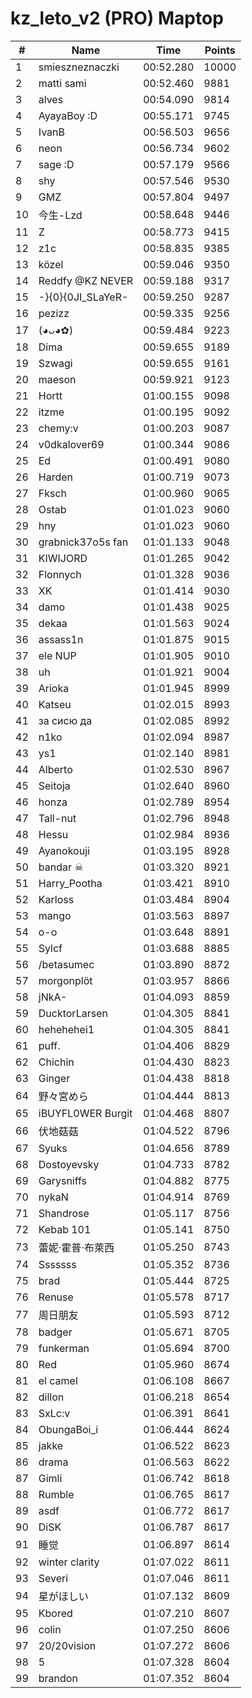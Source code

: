 # kz_leto_v2 (PRO) Maptop

|  # | Name | Time | Points |
|-------------- | -------------- | -------------- | -------------- | 
| 1 | smieszneznaczki | 00:52.280 | 10000 | 
| 2 | matti sami | 00:52.460 | 9881 | 
| 3 | alves | 00:54.090 | 9814 | 
| 4 | AyayaBoy :D | 00:55.171 | 9745 | 
| 5 | IvanB | 00:56.503 | 9656 | 
| 6 | neon | 00:56.734 | 9602 | 
| 7 | sage :D | 00:57.179 | 9566 | 
| 8 | shy | 00:57.546 | 9530 | 
| 9 | GMZ | 00:57.804 | 9497 | 
| 10 | 今生-Lzd | 00:58.648 | 9446 | 
| 11 | Z | 00:58.773 | 9415 | 
| 12 | z1c | 00:58.835 | 9385 | 
| 13 | közel | 00:59.046 | 9350 | 
| 14 | Reddfy @KZ NEVER | 00:59.188 | 9317 | 
| 15 | -}{0}{0JI_SLaYeR- | 00:59.250 | 9287 | 
| 16 | pezizz | 00:59.335 | 9256 | 
| 17 | (◕ᴗ◕✿) | 00:59.484 | 9223 | 
| 18 | Dima | 00:59.655 | 9189 | 
| 19 | Szwagi | 00:59.655 | 9161 | 
| 20 | maeson | 00:59.921 | 9123 | 
| 21 | Hortt | 01:00.155 | 9098 | 
| 22 | itzme | 01:00.195 | 9092 | 
| 23 | chemy:v | 01:00.203 | 9087 | 
| 24 | v0dkalover69 | 01:00.344 | 9086 | 
| 25 | Ed | 01:00.491 | 9080 | 
| 26 | Harden | 01:00.719 | 9073 | 
| 27 | Fksch | 01:00.960 | 9065 | 
| 28 | Ostab | 01:01.023 | 9060 | 
| 29 | hny | 01:01.023 | 9060 | 
| 30 | grabnick37o5s fan | 01:01.133 | 9048 | 
| 31 | KIWIJORD | 01:01.265 | 9042 | 
| 32 | Flonnych | 01:01.328 | 9036 | 
| 33 | XK | 01:01.414 | 9030 | 
| 34 | damo | 01:01.438 | 9025 | 
| 35 | dekaa | 01:01.563 | 9024 | 
| 36 | assass1n | 01:01.875 | 9015 | 
| 37 | ele NUP | 01:01.905 | 9010 | 
| 38 | uh | 01:01.921 | 9004 | 
| 39 | Arioka | 01:01.945 | 8999 | 
| 40 | Katseu | 01:02.015 | 8993 | 
| 41 | за сисю да | 01:02.085 | 8992 | 
| 42 | n1ko | 01:02.094 | 8987 | 
| 43 | ys1 | 01:02.140 | 8981 | 
| 44 | Alberto | 01:02.530 | 8967 | 
| 45 | Seitoja | 01:02.640 | 8960 | 
| 46 | honza | 01:02.789 | 8954 | 
| 47 | Tall-nut | 01:02.796 | 8948 | 
| 48 | Hessu | 01:02.984 | 8936 | 
| 49 | Ayanokouji | 01:03.195 | 8928 | 
| 50 | bandar ☠ | 01:03.320 | 8921 | 
| 51 | Harry_Pootha | 01:03.421 | 8910 | 
| 52 | Karloss | 01:03.484 | 8904 | 
| 53 | mango | 01:03.563 | 8897 | 
| 54 | o-o | 01:03.648 | 8891 | 
| 55 | Sylcf | 01:03.688 | 8885 | 
| 56 | /betasumec | 01:03.890 | 8872 | 
| 57 | morgonplöt | 01:03.957 | 8866 | 
| 58 | jNkA- | 01:04.093 | 8859 | 
| 59 | DucktorLarsen | 01:04.305 | 8841 | 
| 60 | hehehehei1 | 01:04.305 | 8841 | 
| 61 | puff. | 01:04.406 | 8829 | 
| 62 | Chichin | 01:04.430 | 8823 | 
| 63 | Ginger | 01:04.438 | 8818 | 
| 64 | 野々宮めら | 01:04.444 | 8813 | 
| 65 | iBUYFL0WER Burgit | 01:04.468 | 8807 | 
| 66 | 伏地菇菇 | 01:04.522 | 8796 | 
| 67 | Syuks | 01:04.656 | 8789 | 
| 68 | Dostoyevsky | 01:04.733 | 8782 | 
| 69 | Garysniffs | 01:04.882 | 8775 | 
| 70 | nykaN | 01:04.914 | 8769 | 
| 71 | Shandrose | 01:05.117 | 8756 | 
| 72 | Kebab 101 | 01:05.141 | 8750 | 
| 73 | 蕾妮·霍普·布萊西 | 01:05.250 | 8743 | 
| 74 | Sssssss | 01:05.352 | 8736 | 
| 75 | brad | 01:05.444 | 8725 | 
| 76 | Renuse | 01:05.578 | 8717 | 
| 77 | 周日朋友 | 01:05.593 | 8712 | 
| 78 | badger | 01:05.671 | 8705 | 
| 79 | funkerman | 01:05.694 | 8700 | 
| 80 | Red | 01:05.960 | 8674 | 
| 81 | el camel | 01:06.108 | 8667 | 
| 82 | dillon | 01:06.218 | 8654 | 
| 83 | SxLc:v | 01:06.391 | 8641 | 
| 84 | ObungaBoi_i | 01:06.444 | 8624 | 
| 85 | jakke | 01:06.522 | 8623 | 
| 86 | drama | 01:06.563 | 8622 | 
| 87 | Gimli | 01:06.742 | 8618 | 
| 88 | Rumble | 01:06.765 | 8617 | 
| 89 | asdf | 01:06.772 | 8617 | 
| 90 | DiSK | 01:06.787 | 8617 | 
| 91 | 睡觉 | 01:06.897 | 8614 | 
| 92 | winter clarity | 01:07.022 | 8611 | 
| 93 | Severi | 01:07.046 | 8611 | 
| 94 | 星がほしい | 01:07.132 | 8609 | 
| 95 | Kbored | 01:07.210 | 8607 | 
| 96 | colin | 01:07.250 | 8606 | 
| 97 | 20/20vision | 01:07.272 | 8606 | 
| 98 | 5 | 01:07.328 | 8604 | 
| 99 | brandon | 01:07.352 | 8604 | 

